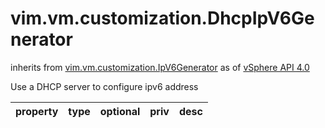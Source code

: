 vim.vm.customization.DhcpIpV6Generator
======================================
inherits from [vim.vm.customization.IpV6Generator](docs/vim.vm.customization.IpV6Generator.md)
as of [vSphere API 4.0](vim.version.md#vim.version.version5)


Use a DHCP server to configure ipv6 address

| property | type | optional | priv | desc |
|:---------|:-----|:---------|:-----|:-----|


